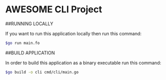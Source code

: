 AWESOME CLI Project
====================

##RUNNING LOCALLY

If you want to run this application locally then run this command:

```BASH
$go run main.fo
```

##BUILD APPLICATION

In order to build this application as a binary executable run this command:

```BASH
$go build -o cli cmd/cli/main.go
```
